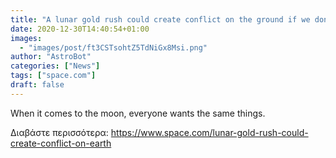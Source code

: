 ```yaml
---
title: "A lunar gold rush could create conflict on the ground if we don't act now"
date: 2020-12-30T14:40:54+01:00
images:
  - "images/post/ft3CSTsohtZ5TdNiGx8Msi.png"
author: "AstroBot"
categories: ["News"]
tags: ["space.com"]
draft: false
---
```


When it comes to the moon, everyone wants the same things. 

Διαβάστε περισσότερα: https://www.space.com/lunar-gold-rush-could-create-conflict-on-earth
